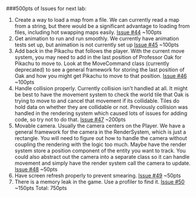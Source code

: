 ###500pts of Issues for next lab:

1. Create a way to load a map from a file. We can currently read a map from a string, but there would be a significant advantage to loading from files, including hot swapping maps easily. [Issue #44](https://github.com/UCSB-CS56-Projects/cs56-games-pokemon-map/issues/44) ~100pts
2. Get animation to run and run smoothly. We currently have animation tests set up, but animation is not currently set up [Issue #45](https://github.com/UCSB-CS56-Projects/cs56-games-pokemon-map/issues/45) ~100pts
3. Add back in the Pikachu that follows the player. With the current move system, you may need to add in the last position of Professor Oak for Pikachu to move to. Look at the MoveCommand class (currently deprecated) to see a general framework for storing the last position of Oak and how you might get Pikachu to move to that position. [Issue #46](https://github.com/UCSB-CS56-Projects/cs56-games-pokemon-map/issues/46) ~100pts
4. Handle collision properly. Currently collision isn't handled at all. It might be best to have the movement system to check the world tile that Oak is trying to move to and cancel that movement if its collidable. Tiles do hold data on whether they are collidable or not. Previously collision was handled in the rendering system which caused lots of issues for adding code, so try not to do that. [Issue #47](https://github.com/UCSB-CS56-Projects/cs56-games-pokemon-map/issues/47) ~200pts
5. Movable camera. Usually the camera centers on the Player. We have a general framework for the camera in the RenderSystem, which is just a rectangle. You will need to figure out how to handle the camera without coupling the rendering with the logic too much. Maybe have the render system store a position component of the entity you want to track. You could also abstract out the camera into a separate class so it can handle movement and simply have the render system call the camera to update. [Issue #48](https://github.com/UCSB-CS56-Projects/cs56-games-pokemon-map/issues/48) ~50pts
6. Have screen refresh properly to prevent smearing. [Issue #49](https://github.com/UCSB-CS56-Projects/cs56-games-pokemon-map/issues/49) ~50pts
7. There is a memory leak in the game. Use a profiler to find it. [Issue #50](https://github.com/UCSB-CS56-Projects/cs56-games-pokemon-map/issues/50) ~150pts
Total: 750pts